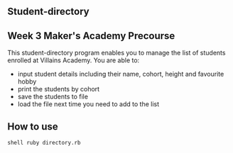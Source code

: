 ## Student-directory 

## Week 3 Maker's Academy Precourse

This student-directory program enables you to manage the list of students enrolled at Villains Academy. 
You are able to:
* input student details including their name, cohort, height and favourite hobby
* print the students by cohort
* save the students to file
* load the file next time you need to add to the list

## How to use 

```shell ruby directory.rb```
 
 
 
    
    